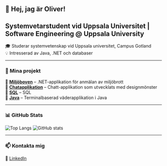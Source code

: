 
## 👋 Hej, jag är Oliver!  
## Systemvetarstudent vid Uppsala Universitet | Software Engineering @ Uppsala University

🎓 Studerar systemvetenskap vid Uppsala universitet, Campus Gotland  
💡 Intresserad av Java, .NET och databaser  

<hr>

### 📌 Mina projekt  
🔹 **[Miljöboven](https://github.com/olivergottberg/Miljoboven)** – .NET-applikation för anmälan av miljöbrott <br>
🔹 **[Chatapplikation](https://github.com/olivergottberg/Chat)** – Chatt-applikation som utvecklats med designmönster <br>
🔹 **[SQL](https://github.com/dittrepo)** – SQL <br>
🔹 **[Java](https://github.com/olivergottberg/WeatherData)** – Terminalbaserad väderapplikation i Java <br>

<hr>

### 📊 GitHub Stats 
![Top Langs](https://github-readme-stats.vercel.app/api/top-langs/?username=olivergottberg&layout=compact&theme=tokyonight)
![GitHub stats](https://github-readme-stats.vercel.app/api?username=olivergottberg&show_icons=true&theme=tokyonight)

<hr>

### 📫 Kontakta mig  
💼 [LinkedIn](https://www.linkedin.com/in/oliver-gottberg-348043271/)  

